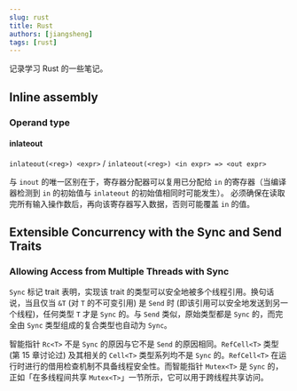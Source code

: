 ```yaml
---
slug: rust
title: Rust
authors: [jiangsheng]
tags: [rust]
---
```


记录学习 Rust 的一些笔记。

<!-- truncate -->

## Inline assembly

### Operand type

#### inlateout

`inlateout(<reg>) <expr>` / `inlateout(<reg>) <in expr> => <out expr>`

与 `inout` 的唯一区别在于，寄存器分配器可以复用已分配给 `in` 的寄存器（当编译器检测到 `in` 的初始值与 `inlateout`
的初始值相同时可能发生）。
必须确保在读取完所有输入操作数后，再向该寄存器写入数据，否则可能覆盖 `in` 的值。

## Extensible Concurrency with the Sync and Send Traits

### Allowing Access from Multiple Threads with Sync

`Sync` 标记 trait 表明，实现该 trait 的类型可以安全地被多个线程引用。换句话说，当且仅当 `&T` (对 `T` 的不可变引用) 是
`Send` 时 (即该引用可以安全地发送到另一个线程)，任何类型 `T` 才是 `Sync` 的。与 `Send` 类似，原始类型都是 `Sync` 的，而完全由
`Sync` 类型组成的复合类型也自动为 `Sync`。

智能指针 `Rc<T>` 不是 `Sync` 的原因与它不是 `Send` 的原因相同。`RefCell<T>` 类型 (第 15 章讨论过) 及其相关的 `Cell<T>`
类型系列均不是 `Sync` 的。`RefCell<T>` 在运行时进行的借用检查机制不具备线程安全性。而智能指针 `Mutex<T>` 是 `Sync`
的，正如「在多线程间共享 `Mutex<T>`」一节所示，它可以用于跨线程共享访问。
